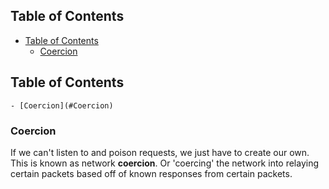 ## Table of Contents

  - [Table of Contents](#Table\of\Contents)
    - [Coercion](#Coercion)

## Table of Contents

    - [Coercion](#Coercion)

### Coercion
If we can't listen to and poison requests, we just have to create our own. This is known as network **coercion**. Or 'coercing' the network into relaying certain packets based off of known responses from certain packets.








